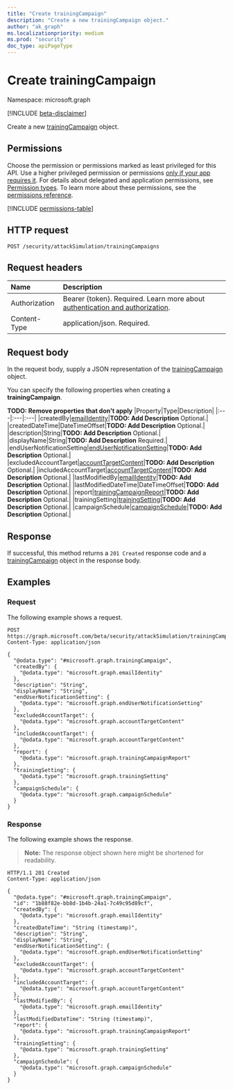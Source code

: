 ```yaml
---
title: "Create trainingCampaign"
description: "Create a new trainingCampaign object."
author: "ak_graph"
ms.localizationpriority: medium
ms.prod: "security"
doc_type: apiPageType
---
```


# Create trainingCampaign

Namespace: microsoft.graph

[!INCLUDE [beta-disclaimer](../../includes/beta-disclaimer.md)]

Create a new [trainingCampaign](../resources/trainingcampaign.md) object.

## Permissions

Choose the permission or permissions marked as least privileged for this API. Use a higher privileged permission or permissions [only if your app requires it](/graph/permissions-overview#best-practices-for-using-microsoft-graph-permissions). For details about delegated and application permissions, see [Permission types](/graph/permissions-overview#permission-types). To learn more about these permissions, see the [permissions reference](/graph/permissions-reference).

<!-- {
  "blockType": "permissions",
  "name": "attacksimulationroot-post-trainingcampaigns-permissions"
}
-->
[!INCLUDE [permissions-table](../includes/permissions/attacksimulationroot-post-trainingcampaigns-permissions.md)]

## HTTP request

<!-- {
  "blockType": "ignored"
}
-->
``` http
POST /security/attackSimulation/trainingCampaigns
```

## Request headers

|Name|Description|
|:---|:---|
|Authorization|Bearer {token}. Required. Learn more about [authentication and authorization](/graph/auth/auth-concepts).|
|Content-Type|application/json. Required.|

## Request body

In the request body, supply a JSON representation of the [trainingCampaign](../resources/trainingcampaign.md) object.

You can specify the following properties when creating a **trainingCampaign**.

**TODO: Remove properties that don't apply**
|Property|Type|Description|
|:---|:---|:---|
|createdBy|[emailIdentity](../resources/emailidentity.md)|**TODO: Add Description** Optional.|
|createdDateTime|DateTimeOffset|**TODO: Add Description** Optional.|
|description|String|**TODO: Add Description** Optional.|
|displayName|String|**TODO: Add Description** Required.|
|endUserNotificationSetting|[endUserNotificationSetting](../resources/endusernotificationsetting.md)|**TODO: Add Description** Optional.|
|excludedAccountTarget|[accountTargetContent](../resources/accounttargetcontent.md)|**TODO: Add Description** Optional.|
|includedAccountTarget|[accountTargetContent](../resources/accounttargetcontent.md)|**TODO: Add Description** Optional.|
|lastModifiedBy|[emailIdentity](../resources/emailidentity.md)|**TODO: Add Description** Optional.|
|lastModifiedDateTime|DateTimeOffset|**TODO: Add Description** Optional.|
|report|[trainingCampaignReport](../resources/trainingcampaignreport.md)|**TODO: Add Description** Optional.|
|trainingSetting|[trainingSetting](../resources/trainingsetting.md)|**TODO: Add Description** Optional.|
|campaignSchedule|[campaignSchedule](../resources/campaignschedule.md)|**TODO: Add Description** Optional.|



## Response

If successful, this method returns a `201 Created` response code and a [trainingCampaign](../resources/trainingcampaign.md) object in the response body.

## Examples

### Request

The following example shows a request.
<!-- {
  "blockType": "request",
  "name": "create_trainingcampaign_from_"
}
-->
``` http
POST https://graph.microsoft.com/beta/security/attackSimulation/trainingCampaigns
Content-Type: application/json

{
  "@odata.type": "#microsoft.graph.trainingCampaign",
  "createdBy": {
    "@odata.type": "microsoft.graph.emailIdentity"
  },
  "description": "String",
  "displayName": "String",
  "endUserNotificationSetting": {
    "@odata.type": "microsoft.graph.endUserNotificationSetting"
  },
  "excludedAccountTarget": {
    "@odata.type": "microsoft.graph.accountTargetContent"
  },
  "includedAccountTarget": {
    "@odata.type": "microsoft.graph.accountTargetContent"
  },
  "report": {
    "@odata.type": "microsoft.graph.trainingCampaignReport"
  },
  "trainingSetting": {
    "@odata.type": "microsoft.graph.trainingSetting"
  },
  "campaignSchedule": {
    "@odata.type": "microsoft.graph.campaignSchedule"
  }
}
```


### Response

The following example shows the response.
>**Note:** The response object shown here might be shortened for readability.
<!-- {
  "blockType": "response",
  "truncated": true,
  "@odata.type": "microsoft.graph.trainingCampaign"
}
-->
``` http
HTTP/1.1 201 Created
Content-Type: application/json

{
  "@odata.type": "#microsoft.graph.trainingCampaign",
  "id": "1b88f82e-bb8d-1b4b-24a1-7c49c95d89cf",
  "createdBy": {
    "@odata.type": "microsoft.graph.emailIdentity"
  },
  "createdDateTime": "String (timestamp)",
  "description": "String",
  "displayName": "String",
  "endUserNotificationSetting": {
    "@odata.type": "microsoft.graph.endUserNotificationSetting"
  },
  "excludedAccountTarget": {
    "@odata.type": "microsoft.graph.accountTargetContent"
  },
  "includedAccountTarget": {
    "@odata.type": "microsoft.graph.accountTargetContent"
  },
  "lastModifiedBy": {
    "@odata.type": "microsoft.graph.emailIdentity"
  },
  "lastModifiedDateTime": "String (timestamp)",
  "report": {
    "@odata.type": "microsoft.graph.trainingCampaignReport"
  },
  "trainingSetting": {
    "@odata.type": "microsoft.graph.trainingSetting"
  },
  "campaignSchedule": {
    "@odata.type": "microsoft.graph.campaignSchedule"
  }
}
```

